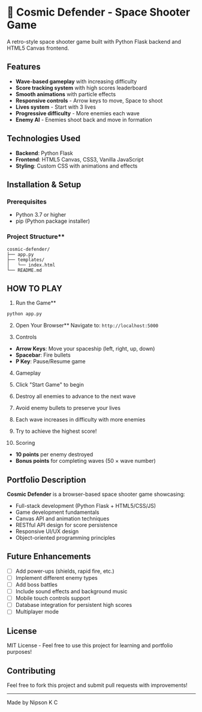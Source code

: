 # 🚀 Cosmic Defender - Space Shooter Game

A retro-style space shooter game built with Python Flask backend and HTML5 Canvas frontend.

## Features
- **Wave-based gameplay** with increasing difficulty
- **Score tracking system** with high scores leaderboard
- **Smooth animations** with particle effects
- **Responsive controls** - Arrow keys to move, Space to shoot
- **Lives system** - Start with 3 lives
- **Progressive difficulty** - More enemies each wave
- **Enemy AI** - Enemies shoot back and move in formation

## Technologies Used
- **Backend**: Python Flask
- **Frontend**: HTML5 Canvas, CSS3, Vanilla JavaScript
- **Styling**: Custom CSS with animations and effects

## Installation & Setup

### Prerequisites
- Python 3.7 or higher
- pip (Python package installer)

###  Project Structure**
```
cosmic-defender/
├── app.py
├── templates/
│   └── index.html
└── README.md
```


## HOW TO PLAY

 1. Run the Game**
```bash
python app.py
```
 2. Open Your Browser**
Navigate to: `http://localhost:5000`

 3. Controls
- **Arrow Keys**: Move your spaceship (left, right, up, down)
- **Spacebar**: Fire bullets
- **P Key**: Pause/Resume game

 4. Gameplay
1. Click "Start Game" to begin
2. Destroy all enemies to advance to the next wave
3. Avoid enemy bullets to preserve your lives
4. Each wave increases in difficulty with more enemies
5. Try to achieve the highest score!

 5. Scoring
- **10 points** per enemy destroyed
- **Bonus points** for completing waves (50 × wave number)



## Portfolio Description

**Cosmic Defender** is a browser-based space shooter game showcasing:
- Full-stack development (Python Flask + HTML5/CSS/JS)
- Game development fundamentals
- Canvas API and animation techniques
- RESTful API design for score persistence
- Responsive UI/UX design
- Object-oriented programming principles

## Future Enhancements
- [ ] Add power-ups (shields, rapid fire, etc.)
- [ ] Implement different enemy types
- [ ] Add boss battles
- [ ] Include sound effects and background music
- [ ] Mobile touch controls support
- [ ] Database integration for persistent high scores
- [ ] Multiplayer mode

## License
MIT License - Feel free to use this project for learning and portfolio purposes!

## Contributing
Feel free to fork this project and submit pull requests with improvements!

---
Made by Nipson K C